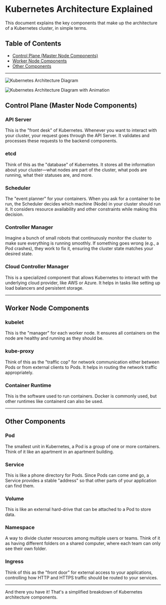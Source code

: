 



# Kubernetes Architecture Explained

This document explains the key components that make up the architecture of a Kubernetes cluster, in simple terms.

## Table of Contents

- [Control Plane (Master Node Components)](#control-plane-master-node-components)
- [Worker Node Components](#worker-node-components)
- [Other Components](#other-components)

---

![Kubernetes Architecture Diagram](https://miro.medium.com/v2/resize:fit:1400/1*0Sudxeu5mQyN3ahi1FV49A.png)

![Kubernetes Architecture Diagram with Animation](https://github.com/LondheShubham153/kubestarter/assets/51821426/ebc00e79-9f6c-4212-9b06-852c1feacb43)




## Control Plane (Master Node Components)

### API Server

This is the "front desk" of Kubernetes. Whenever you want to interact with your cluster, your request goes through the API Server. It validates and processes these requests to the backend components.

### etcd

Think of this as the "database" of Kubernetes. It stores all the information about your cluster—what nodes are part of the cluster, what pods are running, what their statuses are, and more.

### Scheduler

The "event planner" for your containers. When you ask for a container to be run, the Scheduler decides which machine (Node) in your cluster should run it. It considers resource availability and other constraints while making this decision.

### Controller Manager

Imagine a bunch of small robots that continuously monitor the cluster to make sure everything is running smoothly. If something goes wrong (e.g., a Pod crashes), they work to fix it, ensuring the cluster state matches your desired state.

### Cloud Controller Manager

This is a specialized component that allows Kubernetes to interact with the underlying cloud provider, like AWS or Azure. It helps in tasks like setting up load balancers and persistent storage.

---

## Worker Node Components

### kubelet

This is the "manager" for each worker node. It ensures all containers on the node are healthy and running as they should be.

### kube-proxy

Think of this as the "traffic cop" for network communication either between Pods or from external clients to Pods. It helps in routing the network traffic appropriately.

### Container Runtime

This is the software used to run containers. Docker is commonly used, but other runtimes like containerd can also be used.

---

## Other Components

### Pod

The smallest unit in Kubernetes, a Pod is a group of one or more containers. Think of it like an apartment in an apartment building.

### Service

This is like a phone directory for Pods. Since Pods can come and go, a Service provides a stable "address" so that other parts of your application can find them.

### Volume

This is like an external hard-drive that can be attached to a Pod to store data.

### Namespace

A way to divide cluster resources among multiple users or teams. Think of it as having different folders on a shared computer, where each team can only see their own folder.

### Ingress

Think of this as the "front door" for external access to your applications, controlling how HTTP and HTTPS traffic should be routed to your services.

---

And there you have it! That's a simplified breakdown of Kubernetes architecture components.

```
